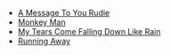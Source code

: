 * [A Message To You Rudie](A%20Message%20To%20You%20Rudie)
* [Monkey Man](Monkey%20Man)
* [My Tears Come Falling Down Like Rain](My%20Tears%20Come%20Falling%20Down%20Like%20Rain)
* [Running Away](Running%20Away)